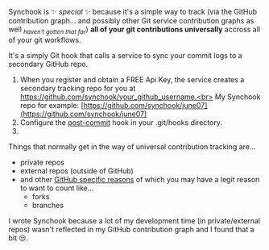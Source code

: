 Synchook is ✨ _special_ ✨ because it's a simple way to track (via the GitHub contribution graph... and possibly other Git service contribution graphs as well <sub>*haven't gotten that far*</sub>) **all of your git contributions universally** accross all of your git workflows.

It's a simply Git hook that calls a service to sync your commit logs to a secondary GitHub repo.

1. When you register and obtain a FREE Api Key, the service creates a secondary tracking repo for you at https://github.com/synchook/your_github_username.<br>
  My Synchook repo for example: [https://github.com/synchook/june07](https://github.com/synchook/june07)
2. Configure the [post-commit](https://github.com/synchook/synchook/blob/main/post-commit) hook in your .git/hooks directory.
3. 

Things that normally get in the way of universal contribution tracking are...

* private repos
* external repos (outside of GitHub)
* and other [GitHub specific reasons](https://docs.github.com/en/account-and-profile/setting-up-and-managing-your-github-profile/managing-contribution-settings-on-your-profile/why-are-my-contributions-not-showing-up-on-my-profile) of which you may have a legit reason to want to count like...
  * forks
  * branches
  
I wrote Synchook because a lot of my development time (in private/external repos) wasn't reflected in my GitHub contribution graph and I found that a bit 😒.

### 
